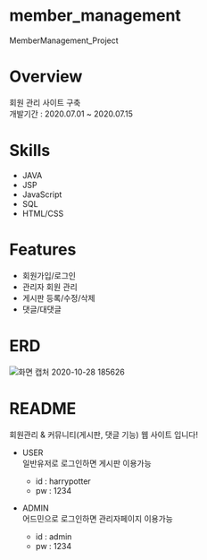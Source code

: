 # member_management
MemberManagement_Project

# Overview
회원 관리 사이트 구축<br/>
개발기간 : 2020.07.01 ~ 2020.07.15

# Skills
* JAVA
* JSP
* JavaScript
* SQL
* HTML/CSS

# Features
* 회원가입/로그인
* 관리자 회원 관리
* 게시판 등록/수정/삭제
* 댓글/대댓글

# ERD
![화면 캡처 2020-10-28 185626](https://user-images.githubusercontent.com/66931820/97420975-51c66780-194f-11eb-8c85-bdce04e71a17.png)


# README
회원관리 & 커뮤니티(게시판, 댓글 기능) 웹 사이트 입니다!

* USER<br/>
일반유저로 로그인하면 게시판 이용가능
   * id : harrypotter
   * pw : 1234

* ADMIN<br/>
어드민으로 로그인하면 관리자페이지 이용가능
  * id : admin
  * pw : 1234


